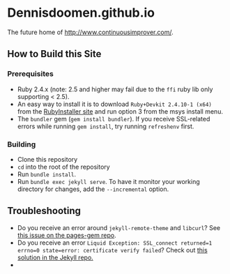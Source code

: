 # Dennisdoomen.github.io

The future home of <http://www.continuousimprover.com/>.

## How to Build this Site

### Prerequisites

* Ruby 2.4.x (note: 2.5 and higher may fail due to the `ffi` ruby lib only supporting < 2.5). 
* An easy way to install it is to download `Ruby+Devkit 2.4.10-1 (x64)` from the [RubyInstaller site](https://rubyinstaller.org/downloads/) and run option 3 from the msys install menu.
* The `bundler` gem (`gem install bundler`). If you receive SSL-related errors while running `gem install`, try running `refreshenv` first. 

### Building

* Clone this repository
* `cd` into the root of the repository
* Run `bundle install`. 
* Run `bundle exec jekyll serve`. To have it monitor your working directory for changes, add the `--incremental` option. 

## Troubleshooting

* Do you receive an error around `jekyll-remote-theme` and `libcurl`? See [this issue on the pages-gem repo](https://github.com/github/pages-gem/issues/526).
* Do you receive an error `Liquid Exception: SSL_connect returned=1 errno=0 state=error: certificate verify failed`? Check out [this solution in the Jekyll repo.](https://github.com/jekyll/jekyll/issues/3985#issuecomment-294266874)
* 